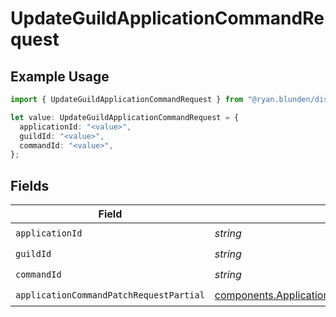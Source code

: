 # UpdateGuildApplicationCommandRequest

## Example Usage

```typescript
import { UpdateGuildApplicationCommandRequest } from "@ryan.blunden/discord-sdk/models/operations";

let value: UpdateGuildApplicationCommandRequest = {
  applicationId: "<value>",
  guildId: "<value>",
  commandId: "<value>",
};
```

## Fields

| Field                                                                                                                | Type                                                                                                                 | Required                                                                                                             | Description                                                                                                          |
| -------------------------------------------------------------------------------------------------------------------- | -------------------------------------------------------------------------------------------------------------------- | -------------------------------------------------------------------------------------------------------------------- | -------------------------------------------------------------------------------------------------------------------- |
| `applicationId`                                                                                                      | *string*                                                                                                             | :heavy_check_mark:                                                                                                   | N/A                                                                                                                  |
| `guildId`                                                                                                            | *string*                                                                                                             | :heavy_check_mark:                                                                                                   | N/A                                                                                                                  |
| `commandId`                                                                                                          | *string*                                                                                                             | :heavy_check_mark:                                                                                                   | N/A                                                                                                                  |
| `applicationCommandPatchRequestPartial`                                                                              | [components.ApplicationCommandPatchRequestPartial](../../models/components/applicationcommandpatchrequestpartial.md) | :heavy_check_mark:                                                                                                   | N/A                                                                                                                  |